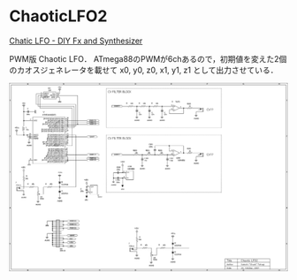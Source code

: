 # ChaoticLFO2

[Chatic LFO - DIY Fx and Synthesizer](https://scrapbox.io/diyfx/Chatic_LFO)

PWM版 Chaotic LFO．
ATmega88のPWMが6chあるので，初期値を変えた2個のカオスジェネレータを載せて x0, y0, z0, x1, y1, z1 として出力させている．

!['schematics'](chaos2.BMP)
